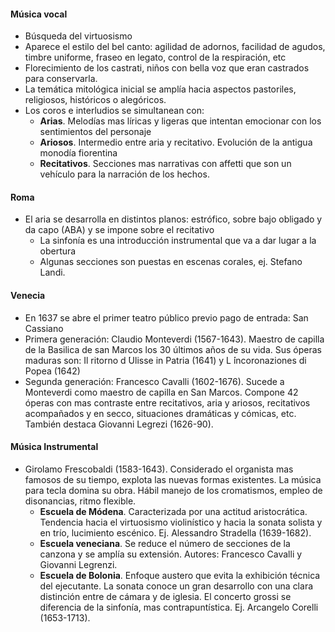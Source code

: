 #### Música vocal
-  Búsqueda del virtuosismo
- Aparece el estilo del bel canto: agilidad de adornos, facilidad de agudos, timbre uniforme, fraseo en legato, control de la respiración, etc
- Florecimiento de los castrati, niños con bella voz que eran castrados para conservarla.
- La temática mitológica inicial se amplía hacia aspectos pastoriles, religiosos, históricos o alegóricos.
- Los coros e interludios se simultanean con:
	- **Arias**. Melodías mas líricas y ligeras que intentan emocionar con los sentimientos del personaje
	- **Ariosos**. Intermedio entre aria y recitativo. Evolución de la antigua monodía fiorentina
	- **Recitativos**. Secciones mas narrativas con affetti que son un vehículo para la narración de los hechos.


#### Roma
- El aria se desarrolla en distintos planos: estrófico, sobre bajo obligado y da capo (ABA) y se impone sobre el recitativo
  - La sinfonía es una introducción instrumental que va a dar lugar a la obertura
  - Algunas secciones son puestas en escenas corales, ej. Stefano Landi.

#### Venecia
- En 1637 se abre el primer teatro público previo pago de entrada: San Cassiano
- Primera generación: Claudio Monteverdi (1567-1643). Maestro de capilla de la Basilica de san Marcos los 30 últimos años de su vida. Sus óperas maduras son: Il ritorno d ́Ulisse in Patria (1641) y L ́incoronaziones di Popea (1642)
- Segunda generación: Francesco Cavalli (1602-1676). Sucede a Monteverdi como maestro de capilla en San Marcos. Compone 42 óperas con mas contraste entre recitativos, aria y ariosos, recitativos acompañados y en secco, situaciones dramáticas y cómicas, etc. También destaca Giovanni Legrezi (1626-90).

#### Música Instrumental
- Girolamo Frescobaldi (1583-1643). Considerado el organista mas famosos de su tiempo, explota las nuevas formas existentes. La música para tecla domina su obra. Hábil manejo de los cromatismos, empleo de disonancias, ritmo flexible.
	- **Escuela de Módena**. Caracterizada por una actitud aristocrática. Tendencia hacia el virtuosismo violinístico y hacia la sonata solista y en trío, lucimiento escénico. Ej. Alessandro Stradella (1639-1682).
	- **Escuela veneciana**. Se reduce el número de secciones de la canzona y se amplía su extensión. Autores: Francesco Cavalli y Giovanni Legrenzi.
	- **Escuela de Bolonia**. Enfoque austero que evita la exhibición técnica del ejecutante. La sonata conoce un gran desarrollo con una clara distinción entre de cámara y de iglesia. El concerto grossi se diferencia de la sinfonía, mas contrapuntística. Ej. Arcangelo Corelli (1653-1713).